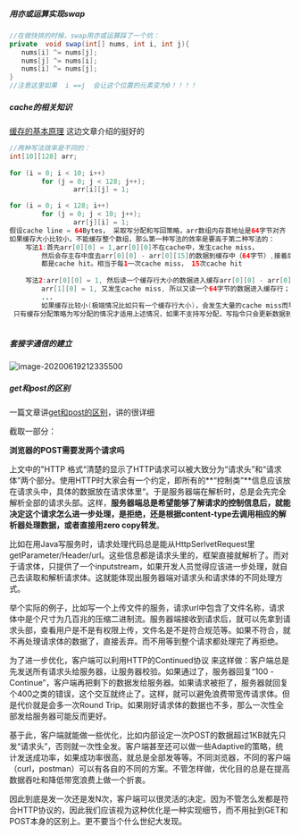 ##### 用亦或运算实现swap

```java
//在做快排的时候，swap用亦或运算踩了一个坑：
private  void swap(int[] nums, int i, int j){
   nums[i] ^= nums[j];
   nums[j] ^= nums[i];
   nums[i] ^= nums[j]; 
}
//注意这里如果  i ==j  会让这个位置的元素变为0！！！！
```



##### cache的相关知识

 [缓存的基本原理](https://zhuanlan.zhihu.com/p/102293437)  这边文章介绍的挺好的

```java
//两种写法效率是不同的：
int[10][128] arr;
    
for (i = 0; i < 10; i++)
        for (j = 0; j < 128; j++);
                arr[i][j] = 1;

for (i = 0; i < 128; i++)
        for (j = 0; j < 10; j++);
                arr[j][i] = 1;
假设cache line = 64Bytes， 采取写分配和写回策略，arr数组内存首地址是64字节对齐
如果缓存大小比较小，不能缓存整个数组，那么第一种写法的效率是要高于第二种写法的：
    写法1:首先arr[0][0] = 1,arr[0][0]不在cache中，发生cache miss，
        然后会存主存中度去arr[0][0] - arr[0][15]的数据到缓存中（64字节）,接着后面的1 - 15
        都是cache hit。相当于每1一次cache miss， 15次cache hit
    
    写法2:arr[0][0] = 1, 然后读一个缓存行大小的数据进入缓存arr[0][0] - arr[0][15];
		arr[1][0] = 1, 又发生cache miss, 所以又读一个64字节的数据进入缓存行；
        ...
        如果缓存比较小(极端情况比如只有一个缓存行大小)，会发生大量的cache miss而导致效率较低
 只有缓存分配策略为写分配的情况才适用上述情况，如果不支持写分配，写指令只会更新数据到主存，没有加载数据到cache中这一步（读分配）
     
```



##### 套接字通信的建立

![image-20200619212335500](E:\Typora\imgs\image-20200619212335500.png)

##### get和post的区别

一篇文章讲[get和post的区别](https://www.zhihu.com/question/28586791/answer/767316172)，讲的很详细 

截取一部分：

**浏览器的POST需要发两个请求吗**

上文中的"HTTP  格式“清楚的显示了HTTP请求可以被大致分为“请求头”和“请求体”两个部分。使用HTTP时大家会有一个约定，即所有的**“控制类”**信息应该放在请求头中，具体的数据放在请求体里“。于是服务器端在解析时，总是会先完全解析全部的请求头部。这样，**服务器端总是希望能够了解请求的控制信息后，就能决定这个请求怎么进一步处理，是拒绝，还是根据content-type去调用相应的解析器处理数据，或者直接用zero copy转发**。

比如在用Java写服务时，请求处理代码总是能从HttpSerlvetRequest里getParameter/Header/url。这些信息都是请求头里的，框架直接就解析了。而对于请求体，只提供了一个inputstream，如果开发人员觉得应该进一步处理，就自己去读取和解析请求体。这就能体现出服务器端对请求头和请求体的不同处理方式。

举个实际的例子，比如写一个上传文件的服务，请求url中包含了文件名称，请求体中是个尺寸为几百兆的压缩二进制流。服务器端接收到请求后，就可以先拿到请求头部，查看用户是不是有权限上传，文件名是不是符合规范等。如果不符合，就不再处理请求体的数据了，直接丢弃。而不用等到整个请求都处理完了再拒绝。

为了进一步优化，客户端可以利用HTTP的Continued协议 来这样做：客户端总是先发送所有请求头给服务器，让服务器校验。如果通过了，服务器回复“100 - Continue”，客户端再把剩下的数据发给服务器。如果请求被拒了，服务器就回复个400之类的错误，这个交互就终止了。这样，就可以避免浪费带宽传请求体。但是代价就是会多一次Round Trip。如果刚好请求体的数据也不多，那么一次性全部发给服务器可能反而更好。

基于此，客户端就能做一些优化，比如内部设定一次POST的数据超过1KB就先只发“请求头”，否则就一次性全发。客户端甚至还可以做一些Adaptive的策略，统计发送成功率，如果成功率很高，就总是全部发等等。不同浏览器，不同的客户端（curl，postman）可以有各自的不同的方案。不管怎样做，优化目的总是在提高数据吞吐和降低带宽浪费上做一个折衷。

因此到底是发一次还是发N次，客户端可以很灵活的决定。因为不管怎么发都是符合HTTP协议的，因此我们应该视为这种优化是一种实现细节，而不用扯到GET和POST本身的区别上。更不要当个什么世纪大发现。



